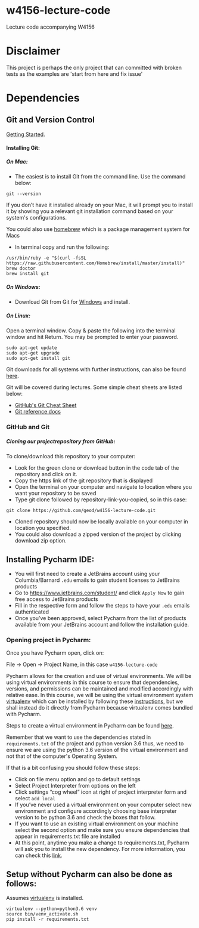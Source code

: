 # w4156-lecture-code
Lecture code accompanying W4156

# Disclaimer
This project is perhaps the only project that can committed with broken tests as the examples are 'start from here and fix issue'

# Dependencies


## Git and Version Control
[Getting Started](https://git-scm.com/book/en/v2/Getting-Started-About-Version-Control).

#### Installing Git:
##### On Mac:
- The easiest is to install Git from the command line. Use the command below:
```
git --version
```
If you don’t have it installed already on your Mac, it will prompt you to install it by showing you a relevant git installation command based on your system's configurations.

You could also use [homebrew](https://brew.sh) which is a package management system for Macs
- In terminal copy and run the following:
```
/usr/bin/ruby -e "$(curl -fsSL https://raw.githubusercontent.com/Homebrew/install/master/install)"
brew doctor
brew install git
```

##### On Windows:
- Download Git from Git for [Windows](http://gitforwindows.org) and install.

##### On Linux:
Open a terminal window. Copy & paste the following into the terminal window and hit Return. You may be prompted to enter your password.
```
sudo apt-get update
sudo apt-get upgrade
sudo apt-get install git
```

Git downloads for all systems with further instructions, can also be found [here](https://git-scm.com/downloads).

Git will be covered during lectures. Some simple cheat sheets are listed below:
 - [GitHub's Git Cheat Sheet](https://services.github.com/on-demand/downloads/github-git-cheat-sheet.pdf)
 - [Git reference docs](https://git-scm.com/docs)

### GitHub and Git 

##### Cloning our projectrepository from GitHub:
To clone/download this repository to your computer:
- Look for the green clone or download button in the code tab of the repository and click on it.
- Copy the https link of the git repository that is displayed
- Open the terminal on your computer and navigate to location where you want your repository to be saved
- Type git clone followed by repository-link-you-copied, so in this case:
```
git clone https://github.com/geod/w4156-lecture-code.git
```
- Cloned repository should now be locally available on your computer in location you specified.
- You could also download a zipped version of the project by clicking download zip option.

## Installing Pycharm IDE:
- You will first need to create a JetBrains account using your Columbia/Barnard `.edu` emails to gain student licenses to JetBrains products
- Go to https://www.jetbrains.com/student/ and click `Apply Now` to gain free access to JetBrains products
- Fill in the respective form and follow the steps to have your `.edu` emails authenticated
- Once you’ve been approved, select Pycharm from the list of products available from your JetBrains account and follow the installation guide.

### Opening project in Pycharm:
Once you have Pycharm open, click on:

File -> Open -> Project Name, in this case `w4156-lecture-code`

Pycharm allows for the creation and use of virtual environments. We will be using virtual environments in this course to ensure that dependencies, versions, and permissions can be maintained and modified accordingly with relative ease. In this course, we will be using the virtual environment system [virtualenv](https://virtualenv.pypa.io/en/stable/) which can be installed by following these [instructions](https://virtualenv.pypa.io/en/stable/installation/), but we shall instead do it directly from Pycharm because virtualenv comes bundled with Pycharm.

Steps to create a virtual environment in Pycharm can be found [here](https://www.jetbrains.com/help/pycharm/configuring-python-interpreter.html).

Remember that we want to use the dependencies stated in `requirements.txt` of the project and python version 3.6 thus, we need to ensure we are using the python 3.6 version of the virtual environment and not that of the computer's Operating System.

If that is a bit confusing you should follow these steps:
- Click on file menu option and go to default settings
- Select Project Interpreter from options on the left
- Click settings “cog wheel” icon at right of project interpreter form and select `add local`
- If you’ve never used a virtual environment on your computer select new environment and configure accordingly choosing base interpreter version to be python 3.6 and check the boxes that follow.
- If you want to use an existing virtual environment on your machine select the second option and make sure you ensure dependencies that appear in requirements.txt file are installed
- At this point, anytime you make a change to requirements.txt, Pycharm will ask you to install the new dependency. For more information, you can check this [link](https://www.jetbrains.com/help/pycharm/creating-requirement-files.html).


## Setup without Pycharm can also be done as follows:
Assumes [virtualenv](https://virtualenv.pypa.io/en/stable/installation/) is installed.
```
virtualenv --python=python3.6 venv
source bin/venv_activate.sh
pip install -r requirements.txt
```
